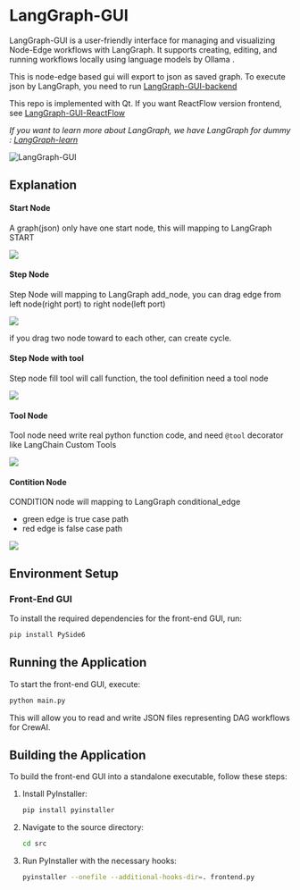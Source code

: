 # LangGraph-GUI

LangGraph-GUI is a user-friendly interface for managing and visualizing Node-Edge workflows with LangGraph. It supports creating, editing, and running workflows locally using language models by Ollama .

This is node-edge based gui will export to json as saved graph. To execute json by LangGraph, you need to run [LangGraph-GUI-backend](https://github.com/LangGraph-GUI/LangGraph-GUI-backend)

This repo is implemented with Qt. If you want  ReactFlow version frontend, see [LangGraph-GUI-ReactFlow](https://github.com/LangGraph-GUI/LangGraph-GUI)


*If you want to learn more about LangGraph, we have LangGraph for dummy : [LangGraph-learn](https://github.com/LangGraph-GUI/LangGraph-learn)*

![LangGraph-GUI](cover.webp)

## Explanation

#### Start Node
A graph(json) only have one start node, this will mapping to LangGraph START

![](images/start.webp)

#### Step Node
Step Node will mapping to LangGraph add_node, you can drag edge from left node(right port) to right node(left port)

![](images/step.webp)

if you drag two node toward to each other, can create cycle.

#### Step Node with tool
Step node fill tool will call function, the tool definition need a tool node

![](images/use_tool.webp)

#### Tool Node
Tool node need write real python function code, and need `@tool` decorator like LangChain Custom Tools

![](images/tool.webp)

#### Contition Node
CONDITION node will mapping to LangGraph conditional_edge

* green edge is true case path
* red edge is false case path

![](images/condition.webp)

## Environment Setup

### Front-End GUI

To install the required dependencies for the front-end GUI, run:
```bash
pip install PySide6
```


## Running the Application

To start the front-end GUI, execute:
```bash
python main.py
```
This will allow you to read and write JSON files representing DAG workflows for CrewAI.


## Building the Application

To build the front-end GUI into a standalone executable, follow these steps:

1. Install PyInstaller:
    ```bash
    pip install pyinstaller
    ```

2. Navigate to the source directory:
    ```bash
    cd src
    ```

3. Run PyInstaller with the necessary hooks:
    ```bash
    pyinstaller --onefile --additional-hooks-dir=. frontend.py
    ```

